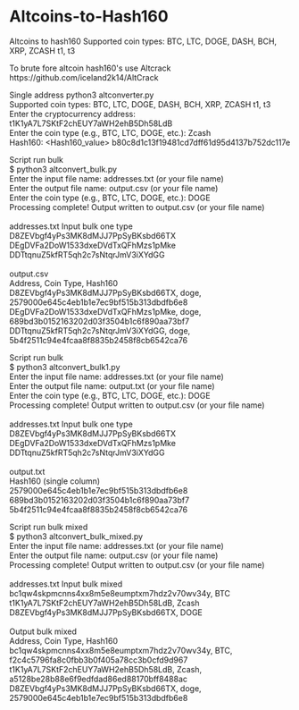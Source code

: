 # Altcoins-to-Hash160
Altcoins to hash160 Supported coin types: BTC, LTC, DOGE, DASH, BCH, XRP, ZCASH t1, t3
</P>To brute fore altcoin hash160's use Altcrack https://github.com/iceland2k14/AltCrack
  
Single address
python3 altconverter.py</br>
Supported coin types: BTC, LTC, DOGE, DASH, BCH, XRP, ZCASH t1, t3</br>
Enter the cryptocurrency address: t1K1yA7L7SKtF2chEUY7aWH2ehB5Dh58LdB</br>
Enter the coin type (e.g., BTC, LTC, DOGE, etc.): Zcash</br>
Hash160: <Hash160_value> b80c8d1c13f19481cd7dff61d95d4137b752dc117e</br>
<P>
Script run bulk</br>
$ python3 altconvert_bulk.py</br>
Enter the input file name: addresses.txt (or your file name)</br>
Enter the output file name: output.csv (or your file name)</br>
Enter the coin type (e.g., BTC, LTC, DOGE, etc.): DOGE</br>
Processing complete! Output written to output.csv  (or your file name)</br>
</br>
addresses.txt    Input bulk one type</br>
D8ZEVbgf4yPs3MK8dMJJ7PpSyBKsbd66TX</br>
DEgDVFa2DoW1533dxeDVdTxQFhMzs1pMke</br>
DDTtqnuZ5kfRT5qh2c7sNtqrJmV3iXYdGG</br>
</br>
output.csv</br>
Address, Coin Type, Hash160</br>
D8ZEVbgf4yPs3MK8dMJJ7PpSyBKsbd66TX, doge, 2579000e645c4eb1b1e7ec9bf515b313dbdfb6e8</br>
DEgDVFa2DoW1533dxeDVdTxQFhMzs1pMke, doge, 689bd3b0152163202d03f3504b1c6f890aa73bf7</br>
DDTtqnuZ5kfRT5qh2c7sNtqrJmV3iXYdGG, doge, 5b4f2511c94e4fcaa8f8835b2458f8cb6542ca76</br>
<p>
Script run bulk</br>
$ python3 altconvert_bulk1.py</br>
Enter the input file name: addresses.txt (or your file name)</br>
Enter the output file name: output.txt (or your file name)</br>
Enter the coin type (e.g., BTC, LTC, DOGE, etc.): DOGE</br>
Processing complete! Output written to output.csv (or your file name) <br>
<br>
addresses.txt    Input bulk one type<br>
D8ZEVbgf4yPs3MK8dMJJ7PpSyBKsbd66TX<br>
DEgDVFa2DoW1533dxeDVdTxQFhMzs1pMke<br>
DDTtqnuZ5kfRT5qh2c7sNtqrJmV3iXYdGG<br>
<br>
output.txt<br>
Hash160 (single column)<br>
2579000e645c4eb1b1e7ec9bf515b313dbdfb6e8<br>
689bd3b0152163202d03f3504b1c6f890aa73bf7<br>
5b4f2511c94e4fcaa8f8835b2458f8cb6542ca76<br>
<p>
Script run bulk mixed</br>
$ python3 altconvert_bulk_mixed.py</br>
Enter the input file name: addresses.txt (or your file name)</br>
Enter the output file name: output.csv (or your file name)</br>
Processing complete! Output written to output.csv (or your file name)</br>
<br>
addresses.txt    Input bulk mixed</br>
bc1qw4skpmcnns4xx8m5e8eumptxm7hdz2v70wv34y, BTC</br>
t1K1yA7L7SKtF2chEUY7aWH2ehB5Dh58LdB, Zcash</br>
D8ZEVbgf4yPs3MK8dMJJ7PpSyBKsbd66TX, DOGE</br>
<br>
Output bulk mixed </br>
Address, Coin Type, Hash160</br>
bc1qw4skpmcnns4xx8m5e8eumptxm7hdz2v70wv34y, BTC, f2c4c5796fa8c0fbb3b0f405a78cc3b0cfd9d967</br>
t1K1yA7L7SKtF2chEUY7aWH2ehB5Dh58LdB, Zcash, a5128be28b88e6f9edfdad86ed88170bff8488ac</br>
D8ZEVbgf4yPs3MK8dMJJ7PpSyBKsbd66TX, doge, 2579000e645c4eb1b1e7ec9bf515b313dbdfb6e8</br>
<br>
